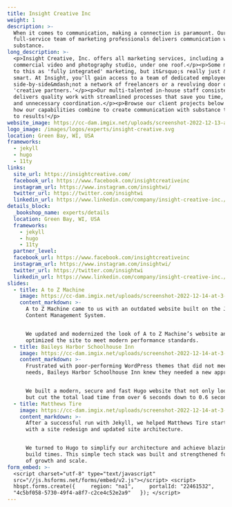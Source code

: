 ```yaml
---
title: Insight Creative Inc
weight: 1
description: >-
  When it comes to communication, making a connection is paramount. Our
  full-service team of marketing professionals delivers communication with
  substance.
long_description: >-
  <p>Insight Creative, Inc. offers all marketing services, including a large
  commercial video and photography studio, under one roof.</p><p>Some may refer
  to this as 'fully integrated' marketing, but it&rsquo;s really just &hellip;
  smart. At Insight, you'll gain access to a team of dedicated employees working
  side-by-side&mdash;not a network of freelancers or a revolving door of
  'creative partners.'</p><p>Our multi-talented in-house staff consistently
  delivers quality work with streamlined processes that save you time, money,
  and unnecessary coordination.</p><p>Browse our client projects below to see
  how our capabilities combine to create communication with substance that leads
  to results!</p>
website_image: https://cc-dam.imgix.net/uploads/screenshot-2022-12-13-at-9-52-52-am.png
logo_image: /images/logos/experts/insight-creative.svg
location: Green Bay, WI, USA
frameworks:
  - jekyll
  - hugo
  - 11ty
links:
  site_url: https://insightcreative.com/
  facebook_url: https://www.facebook.com/insightcreativeinc
  instagram_url: https://www.instagram.com/insightwi/
  twitter_url: https://twitter.com/insightwi
  linkedin_url: https://www.linkedin.com/company/insight-creative-inc./mycompany/
details_block:
  _bookshop_name: experts/details
  location: Green Bay, WI, USA
  frameworks:
    - jekyll
    - hugo
    - 11ty
  partner_level:
  facebook_url: https://www.facebook.com/insightcreativeinc
  instagram_url: https://www.instagram.com/insightwi/
  twitter_url: https://twitter.com/insightwi
  linkedin_url: https://www.linkedin.com/company/insight-creative-inc./mycompany/
slides:
  - title: A to Z Machine
    image: https://cc-dam.imgix.net/uploads/screenshot-2022-12-14-at-3-17-36-pm.png
    content_markdown: >-
      A to Z Machine came to us with an outdated website built on the Joomla
      Content Management System.


      We updated and modernized the look of A to Z Machine’s website and
      optimized the site to meet modern performance standards.
  - title: Baileys Harbor Schoolhouse Inn
    image: https://cc-dam.imgix.net/uploads/screenshot-2022-12-14-at-3-17-56-pm.png
    content_markdown: >-
      Frustrated with poor-performing WordPress themes that did not meet their
      needs, Baileys Harbor Schoolhouse Inn knew they needed a new approach.


      We built a modern, secure and fast Hugo website that not only looks great
      but cut the total load time from over 6 seconds down to 0.6 seconds.
  - title: Matthews Tire
    image: https://cc-dam.imgix.net/uploads/screenshot-2022-12-14-at-3-18-23-pm.png
    content_markdown: >-
      After a successful run with Jekyll, we helped Matthews Tire start fresh
      with a site redesign and updated site architecture.


      We turned to Hugo to simplify our architecture and achieve blazing fast
      build times. This simple tech stack was built and strengthened for years
      of growth and scale.
form_embed: >-
  <script charset="utf-8" type="text/javascript"
  src="//js.hsforms.net/forms/embed/v2.js"></script> <script>  
  hbspt.forms.create({     region: "na1",     portalId: "22461532",     formId:
  "4c5bf058-5730-49f4-a8f7-c2ce4c52e2a9"   }); </script>
---
```

